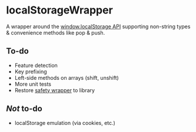 # localStorageWrapper

A wrapper around the [window.localStorage API][1] supporting non-string types & convenience methods like pop & push.

## To-do
- Feature detection
- Key prefixing
- Left-side methods on arrays (shift, unshift)
- More unit tests
- Restore [safety wrapper][2] to library

## *Not* to-do
- localStorage emulation (via cookies, etc.)

[1]: http://dev.w3.org/html5/webstorage/#storage
[2]: http://coffeescript.org/#lexical_scope